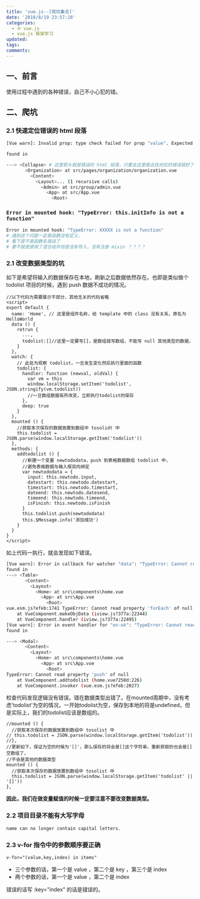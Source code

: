 ```yaml
---
title: 'vue.js--[爬坑集合]'
date: '2018/8/19 23:57:28'
categories:
  - ④ vue.js
  - vue.js 框架学习
updated:
tags:
comments:
---
```


## 一、前言

使用过程中遇到的各种错误，自己不小心犯的错。

## 二、爬坑

### 2.1 快速定位错误的 html 段落

```BASH
[Vue warn]: Invalid prop: type check failed for prop "value". Expected Array, String, got Number.

found in

---> <Collapse> # 这里箭头就是错误的 html 段落，只要去这里面去找对应的错误就好了
       <Organization> at src/pages/organization/organization.vue
         <Content>
           <Layout>... (1 recursive calls)
             <Admin> at src/group/admin.vue
               <App> at src/App.vue
                 <Root>
```

### `Error in mounted hook: "TypeError: this.initInfo is not a function"`

```BASH
Error in mounted hook: "TypeError: XXXXX is not a function"
# 遇到这个问题一定是函数没有定义，
# 看下是不是函数名错误了
# 要不就是使用了混合组件但是没有导入，没有注册 mixin ？？？？
```

### 2.1 改变数据类型的坑

如下是希望将输入的数据保存在本地，刷新之后数据依然存在。也即是类似做个 todolist 项目的时候，遇到 push 数据不成功的情况。

```JS
//以下代码为需要展示不部分，其他无关的代码省略
<script>
export default {
  name: 'Home', // 这里是组件名称，给 template 中的 class 没有关系，原名为 HelloWorld
  data () {
    retrun {
      ...,
      todolist:[]//这里一定要写[]，是数组就写数组，不能写 null 其他类型的数据，
    }
  },
  watch: {
    // 此处为观察 todolist，一旦发生变化然后执行里面的函数
    todolist: {
      handler: function (newval, oldVal) {
        var vm = this
        window.localStorage.setItem('todolist', JSON.stringify(vm.todolist))
        //一旦数组数据有所改变，立即执行todolist的保存
      },
      deep: true
    }
  },
  mounted () {
    //获取本次保存的数据放置到数组中 tosolidt 中
    this.todolist = JSON.parse(window.localStorage.getItem('todolist'))
  },
  methods: {
    addtodolist () {
      //新建一个变量 newtododata，push 到表格数据数组 todolist 中，
      //避免表格数据与输入框双向绑定
      var newtododata = {
        input: this.newtodo.input,
        datestart: this.newtodo.datestart,
        timestart: this.newtodo.timestart,
        dateend: this.newtodo.datesend,
        timeend: this.newtodo.timeend,
        isFinish: this.newtodo.isFinish
      }
      this.todolist.push(newtododata)
      this.$Message.info('添加成功')
    }
  }
}
</script>
```

如上代码一执行，就会发现如下错误。

```bash
[Vue warn]: Error in callback for watcher "data": "TypeError: Cannot read property 'forEach' of null"
found in
---> <Table>
       <Content>
         <Layout>
           <Home> at src\components\home.vue
             <App> at src\App.vue
               <Root>
vue.esm.js?efeb:1741 TypeError: Cannot read property 'forEach' of null
    at VueComponent.makeObjData (iview.js?377a:22344)
    at VueComponent.handler (iview.js?377a:22495)
[Vue warn]: Error in event handler for "on-ok": "TypeError: Cannot read property 'push' of null"
found in

---> <Modal>
       <Content>
         <Layout>
           <Home> at src\components\home.vue
             <App> at src\App.vue
               <Root>
TypeError: Cannot read property 'push' of null
    at VueComponent.addtodolist (home.vue?250d:226)
    at VueComponent.invoker (vue.esm.js?efeb:2027)
```

检查代码发现逻辑没有错误。错在数据类型出错了。在mounted周期中，没有考虑'todolist'为空的情况，一开始todolist为空，保存到本地的将是undefined，但是实际上，我们的todolist应该是数组的。

```JS
//mounted () {
  //获取本次保存的数据放置到数组中 tosolist 中
// this.todolist = JSON.parse(window.localStorage.getItem('todolist'))
//},
//更新如下，保证为空的时候为'[]'，那么保存的将会是[]这个字符串，重新获取的也会是[]空数组了，
//不会是其他的数据类型
mounted () {
  //获取本次保存的数据放置到数组中 tosolist 中
  this.todolist = JSON.parse(window.localStorage.getItem('todolist' || '[]'))
},
```

**因此，我们在做变量赋值的时候一定要注意不要改变数据类型。**

### 2.2 项目目录不能有大写字母

```BASH
name can no longer contain capital letters.
```

### 2.3 v-for 指令中的参数顺序要正确

`v-for="(value,key,index) in items"`

- 三个参数的话，第一个是 value ，第二个是 key ，第三个是 index
- 两个参数的话，第一个是 value ，第二个是 index

错误的话写 :key="index" 的话是错误的。